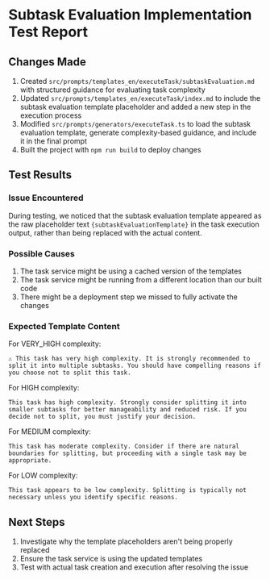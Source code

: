 # Subtask Evaluation Implementation Test Report

## Changes Made

1. Created `src/prompts/templates_en/executeTask/subtaskEvaluation.md` with structured guidance for evaluating task complexity
2. Updated `src/prompts/templates_en/executeTask/index.md` to include the subtask evaluation template placeholder and added a new step in the execution process
3. Modified `src/prompts/generators/executeTask.ts` to load the subtask evaluation template, generate complexity-based guidance, and include it in the final prompt
4. Built the project with `npm run build` to deploy changes

## Test Results

### Issue Encountered

During testing, we noticed that the subtask evaluation template appeared as the raw placeholder text `{subtaskEvaluationTemplate}` in the task execution output, rather than being replaced with the actual content.

### Possible Causes

1. The task service might be using a cached version of the templates
2. The task service might be running from a different location than our built code
3. There might be a deployment step we missed to fully activate the changes

### Expected Template Content

For VERY_HIGH complexity:
```
⚠️ This task has very high complexity. It is strongly recommended to split it into multiple subtasks. You should have compelling reasons if you choose not to split this task.
```

For HIGH complexity:
```
This task has high complexity. Strongly consider splitting it into smaller subtasks for better manageability and reduced risk. If you decide not to split, you must justify your decision.
```

For MEDIUM complexity:
```
This task has moderate complexity. Consider if there are natural boundaries for splitting, but proceeding with a single task may be appropriate.
```

For LOW complexity:
```
This task appears to be low complexity. Splitting is typically not necessary unless you identify specific reasons.
```

## Next Steps

1. Investigate why the template placeholders aren't being properly replaced
2. Ensure the task service is using the updated templates
3. Test with actual task creation and execution after resolving the issue 